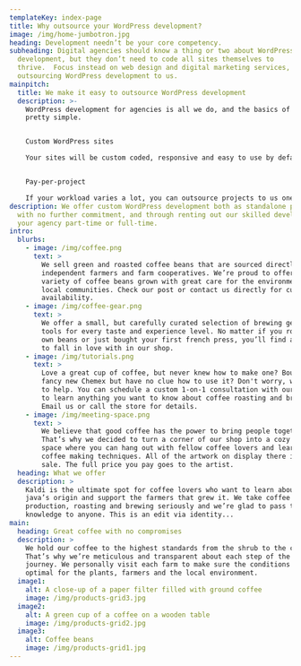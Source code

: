 ```yaml
---
templateKey: index-page
title: Why outsource your WordPress development?
image: /img/home-jumbotron.jpg
heading: Development needn’t be your core competency.
subheading: Digital agencies should know a thing or two about WordPress website
  development, but they don’t need to code all sites themselves to
  thrive.  Focus instead on web design and digital marketing services, while
  outsourcing WordPress development to us.
mainpitch:
  title: We make it easy to outsource WordPress development
  description: >-
    WordPress development for agencies is all we do, and the basics of it are
    pretty simple.


    Custom WordPress sites

    Your sites will be custom coded, responsive and easy to use by default. We like to use ACF, CPT and either the Foundation or Bootstrap frameworks, but we are happy to accommodate most preferences.


    Pay-per-project

    If your workload varies a lot, you can outsource projects to us one-by-one. That way you can ensure that each website project you do is profitable, since you get a fixed-price quote on the build before you send the quote to your client.
description: We offer custom WordPress development both as standalone projects
  with no further commitment, and through renting out our skilled developers to
  your agency part-time or full-time.
intro:
  blurbs:
    - image: /img/coffee.png
      text: >
        We sell green and roasted coffee beans that are sourced directly from
        independent farmers and farm cooperatives. We’re proud to offer a
        variety of coffee beans grown with great care for the environment and
        local communities. Check our post or contact us directly for current
        availability.
    - image: /img/coffee-gear.png
      text: >
        We offer a small, but carefully curated selection of brewing gear and
        tools for every taste and experience level. No matter if you roast your
        own beans or just bought your first french press, you’ll find a gadget
        to fall in love with in our shop.
    - image: /img/tutorials.png
      text: >
        Love a great cup of coffee, but never knew how to make one? Bought a
        fancy new Chemex but have no clue how to use it? Don't worry, we’re here
        to help. You can schedule a custom 1-on-1 consultation with our baristas
        to learn anything you want to know about coffee roasting and brewing.
        Email us or call the store for details.
    - image: /img/meeting-space.png
      text: >
        We believe that good coffee has the power to bring people together.
        That’s why we decided to turn a corner of our shop into a cozy meeting
        space where you can hang out with fellow coffee lovers and learn about
        coffee making techniques. All of the artwork on display there is for
        sale. The full price you pay goes to the artist.
  heading: What we offer
  description: >
    Kaldi is the ultimate spot for coffee lovers who want to learn about their
    java’s origin and support the farmers that grew it. We take coffee
    production, roasting and brewing seriously and we’re glad to pass that
    knowledge to anyone. This is an edit via identity...
main:
  heading: Great coffee with no compromises
  description: >
    We hold our coffee to the highest standards from the shrub to the cup.
    That’s why we’re meticulous and transparent about each step of the coffee’s
    journey. We personally visit each farm to make sure the conditions are
    optimal for the plants, farmers and the local environment.
  image1:
    alt: A close-up of a paper filter filled with ground coffee
    image: /img/products-grid3.jpg
  image2:
    alt: A green cup of a coffee on a wooden table
    image: /img/products-grid2.jpg
  image3:
    alt: Coffee beans
    image: /img/products-grid1.jpg
---
```

